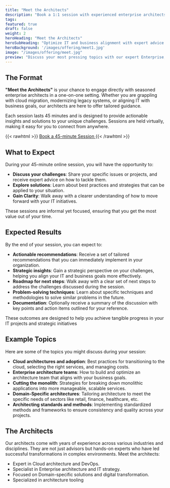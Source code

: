 ```yaml
---
title: "Meet the Architects"
description: "Book a 1:1 session with experienced enterprise architects to discuss your IT and business alignment challenges."
tags:
featured: true
draft: false
weight: 2 
heroHeading: "Meet the Architects"
heroSubHeading: "Optimize IT and business alignment with expert advice and clear strategies."
heroBackground: '/images/offering/meet1.jpg'
image: "/images/offering/meet.jpg"
preview: "Discuss your most pressing topics with our expert Enterprise, Solution, and Cloud Architects."
---
```


## The Format

**"Meet the Architects"** is your chance to engage directly with seasoned enterprise architects in a one-on-one setting. Whether you are grappling with cloud migration, modernizing legacy systems, or aligning IT with business goals, our architects are here to offer tailored guidance.

Each session lasts 45 minutes and is designed to provide actionable insights and solutions to your unique challenges. Sessions are held virtually, making it easy for you to connect from anywhere.

{{< rawhtml >}}
<a href="https://app.reclaim.ai/m/kai-fwdnow/meet-the-architects"
   onclick="return gtag_report_conversion('https://app.reclaim.ai/m/kai-fwdnow/meet-the-architects');"
   style=" text-decoration: underline; cursor: pointer;">
   Book a 45-minute Session
</a>
{{< /rawhtml >}}

## What to Expect

During your 45-minute online session, you will have the opportunity to:

- **Discuss your challenges**: Share your specific issues or projects, and receive expert advice on how to tackle them.
- **Explore solutions**: Learn about best practices and strategies that can be applied to your situation.
- **Gain Clarity**: Walk away with a clearer understanding of how to move forward with your IT initiatives.

These sessions are informal yet focused, ensuring that you get the most value out of your time.

## Expected Results

By the end of your session, you can expect to:

- **Actionable recommendations**: Receive a set of tailored recommendations that you can immediately implement in your organization.
- **Strategic insights**: Gain a strategic perspective on your challenges, helping you align your IT and business goals more effectively.
- **Roadmap for next steps**: Walk away with a clear set of next steps to address the challenges discussed during the session.
- **Problem-solving techniques**: Learn about specific techniques and methodologies to solve similar problems in the future.
- **Documentation**: Optionally receive a summary of the discussion with key points and action items outlined for your reference.

These outcomes are designed to help you achieve tangible progress in your IT projects and strategic initiatives

## Example Topics

Here are some of the topics you might discuss during your session:

- **Cloud architectures and adoption**: Best practices for transitioning to the cloud, selecting the right services, and managing costs.
- **Enterprise architecture teams**: How to build and optimize an architecture team that aligns with your business goals.
- **Cutting the monolith**: Strategies for breaking down monolithic applications into more manageable, scalable services.
- **Domain-Specific architectures**: Tailoring architecture to meet the specific needs of sectors like retail, finance, healthcare, etc.
- **Architecting standards and methods**: Implementing standardized methods and frameworks to ensure consistency and quality across your projects.

## The Architects

Our architects come with years of experience across various industries and disciplines. They are not just advisors but hands-on experts who have led successful transformations in complex environments. Meet the architects:

- Expert in Cloud architecture and DevOps.
- Specialist in Enterprise architecture and IT strategy.
- Focused on Domain-specific solutions and digital transformation.
- Specialized in architecture tooling

